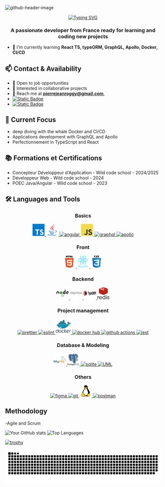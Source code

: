 ![github-header-image](https://github.com/pjroggy/pjroggy/assets/105724385/7c060583-2eb3-4d2a-b929-9f9aecafc698)

<p style="margin: 15px;" align="center">
 <a href="https://git.io/typing-svg"><img src="https://readme-typing-svg.herokuapp.com?font=Fira+Code&duration=3000&pause=500&center=true&vCenter=true&random=false&width=435&lines=Full+stack+Developer%2C+love+java;i'm+sharing+and+coding+in+good+mood" alt="Typing SVG" /></a>
</p>

<h3 align="center">A passionate developer from France ready for learning and coding new projects</h3>

- 🌱 I'm currently learning **React TS, typeORM, GraphQL, Apollo, Docker, CI/CD**

## 📫 Contact & Availability
- 💼 Open to job opportunities
- 🤝 Interested in collaborative projects
- 📧 Reach me at **pierrejeanroggy@gmail.com**,
- <a href="https://discord.com/users/pjroggy"><img alt="Static Badge" src="https://img.shields.io/badge/discord-purple?style=for-the-badge&logo=discord&logoColor=white"></a>
- <a href="https://www.linkedin.com/in/pierre-jean-roggy-dev/"><img alt="Static Badge" src="https://img.shields.io/badge/linkedin-blue?style=for-the-badge&logo=linkedin&logoColor=white"></a>


## 🎯 Current Focus
- deep diving with the whale Docker and CI/CD
- Applications development with GraphQL and Apollo
- Perfectionnement in TypeScript and React

## 📚 Formations et Certifications
- Concepteur Développeur d'Application - Wild code school - 2024/2025
- Développeur Web - Wild code school - 2024
- POEC Java/Angular - Wild code school - 2023

## 🛠 Languages and Tools
<h3 align="center">Basics</h3>
<p align="center"> 
  <a href="https://www.typescriptlang.org/" target="_blank" rel="noreferrer"> 
    <img src="https://raw.githubusercontent.com/devicons/devicon/master/icons/typescript/typescript-original.svg" alt="typescript" width="40" height="40"/> </a> 
  <a href="https://www.java.com" target="_blank" rel="noreferrer"> 
    <img src="https://raw.githubusercontent.com/devicons/devicon/master/icons/java/java-original.svg" alt="java" width="40" height="40"/> </a>
  <a href="https://angular.io" target="_blank" rel="noreferrer"> <img src="https://angular.io/assets/images/logos/angular/angular.svg" alt="angular" width="40" height="40"/> </a>
  <a href="https://developer.mozilla.org/en-US/docs/Web/JavaScript" target="_blank" rel="noreferrer"> 
    <img src="https://raw.githubusercontent.com/devicons/devicon/master/icons/javascript/javascript-original.svg" alt="javascript" width="40" height="40"/> </a> 
  <a href="https://graphql.org" target="_blank" rel="noreferrer"> 
    <img src="https://www.vectorlogo.zone/logos/graphql/graphql-icon.svg" alt="graphql" width="40" height="40"/> </a>
  <a href="https://www.apollographql.com/" target="_blank" rel="noreferrer"> 
    <img src="https://www.vectorlogo.zone/logos/apollographql/apollographql-icon.svg" alt="apollo" width="40" height="40"/> </a>
</p>

<h3 align="center">Front</h3>
<p align="center">
  <a href="https://www.w3.org/html/" target="_blank" rel="noreferrer"> <img src="https://raw.githubusercontent.com/devicons/devicon/master/icons/html5/html5-original-wordmark.svg" alt="html5" width="40" height="40"/> </a> 
  <a href="https://reactjs.org/" target="_blank" rel="noreferrer"> <img src="https://raw.githubusercontent.com/devicons/devicon/master/icons/react/react-original-wordmark.svg" alt="react" width="40" height="40"/> </a> 
  <a href="https://www.w3schools.com/css/" target="_blank" rel="noreferrer"> <img src="https://raw.githubusercontent.com/devicons/devicon/master/icons/css3/css3-original-wordmark.svg" alt="css3" width="40" height="40"/> </a> 
</p>

<h3 align="center">Backend</h3>
<p align="center"> 
  <a href="https://nodejs.org" target="_blank" rel="noreferrer"> <img src="https://raw.githubusercontent.com/devicons/devicon/master/icons/nodejs/nodejs-original-wordmark.svg" alt="nodejs" width="40" height="40"/> </a> 
  <a href="https://expressjs.com" target="_blank" rel="noreferrer"> <img src="https://raw.githubusercontent.com/devicons/devicon/master/icons/express/express-original-wordmark.svg" alt="express" width="40" height="40"/> </a>
  <a href="https://typeorm.io/" target="_blank" rel="noreferrer"> 
    <img src="https://raw.githubusercontent.com/typeorm/typeorm/master/resources/logo_big.png" alt="typeorm" width="40" height="40"/> </a>
  <a href="https://redis.io" target="_blank" rel="noreferrer"> 
    <img src="https://raw.githubusercontent.com/devicons/devicon/master/icons/redis/redis-original-wordmark.svg" alt="redis" width="40" height="40"/> </a>
</p>

<h3 align="center">Project management</h3>
<p align="center">
  <a href="https://prettier.io/" target="_blank"> <img src="https://github.com/get-icon/geticon/blob/master/icons/prettier.svg" alt="prettier" width="50" height="50"/> </a>
  <a href="https://eslint.org/" target="_blank"> <img src="https://www.vectorlogo.zone/logos/eslint/eslint-icon.svg" alt="eslint" width="50" height="50"/> </a>
  <a href="https://www.docker.com/" target="_blank" rel="noreferrer"> 
    <img src="https://raw.githubusercontent.com/devicons/devicon/master/icons/docker/docker-original-wordmark.svg" alt="docker" width="50" height="50"/> </a>
  <a href="https://hub.docker.com/" target="_blank" rel="noreferrer"> 
    <img src="https://www.docker.com/wp-content/uploads/2023/04/hub-logo.svg" alt="docker hub" width="50" height="50"/> </a>
  <a href="https://github.com/features/actions" target="_blank" rel="noreferrer"> 
    <img src="https://raw.githubusercontent.com/simple-icons/simple-icons/develop/icons/githubactions.svg" alt="github actions" width="50" height="50"/> </a>
  <a href="https://jestjs.io" target="_blank" rel="noreferrer"> 
    <img src="https://www.vectorlogo.zone/logos/jestjsio/jestjsio-icon.svg" alt="jest" width="50" height="50"/> </a>
</p>

<h3 align="center">Database & Modeling</h3>
<p align="center">
  <a href="https://www.mysql.com/" target="_blank" rel="noreferrer"> 
    <img src="https://raw.githubusercontent.com/devicons/devicon/master/icons/mysql/mysql-original-wordmark.svg" alt="mysql" width="40" height="40"/> </a>
  <a href="https://www.postgresql.org" target="_blank" rel="noreferrer"> 
    <img src="https://raw.githubusercontent.com/devicons/devicon/master/icons/postgresql/postgresql-original-wordmark.svg" alt="postgresql" width="40" height="40"/> </a>
  <a href="https://www.sqlite.org/" target="_blank" rel="noreferrer"> 
    <img src="https://www.vectorlogo.zone/logos/sqlite/sqlite-icon.svg" alt="sqlite" width="40" height="40"/> </a>
  <a href="https://www.uml.org/" target="_blank" rel="noreferrer"> 
    <img src="https://upload.wikimedia.org/wikipedia/commons/d/d5/UML_logo.svg" alt="UML" width="40" height="40"/> </a>
</p>

<h3 align="center">Others</h3>
<p align="center">
  <a href="https://www.figma.com/" target="_blank" rel="noreferrer"> <img src="https://www.vectorlogo.zone/logos/figma/figma-icon.svg" alt="figma" width="40" height="40"/> </a> 
  <a href="https://git-scm.com/" target="_blank" rel="noreferrer"> <img src="https://www.vectorlogo.zone/logos/git-scm/git-scm-icon.svg" alt="git" width="40" height="40"/> </a> 
  <a href="https://www.linux.org/" target="_blank" rel="noreferrer"> <img src="https://raw.githubusercontent.com/devicons/devicon/master/icons/linux/linux-original.svg" alt="linux" width="40" height="40"/> </a> 
  <a href="https://postman.com" target="_blank" rel="noreferrer"> <img src="https://www.vectorlogo.zone/logos/getpostman/getpostman-icon.svg" alt="postman" width="40" height="40"/> </a>
</p>

## Methodology
-Agile and Scrum

![Your GitHub stats](https://github-readme-stats.vercel.app/api?username=pjroggy&show_icons=true&theme=radical)
![Top Languages](https://github-readme-stats.vercel.app/api/top-langs/?username=pjroggy&layout=compact&theme=radical)

[![trophy](https://github-profile-trophy.vercel.app/?username=pjroggy&no-bg=true&no-frame=true&theme=juicyfresh)](https://github.com/ryo-ma/github-profile-trophy)

<div align="center">
<img src="https://raw.githubusercontent.com/taqui-786/taqui-786/output/github-contribution-grid-snake.svg" alt="contribution graph" />
</div>
